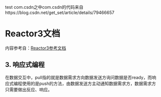 
test com.csdn之中com.csdn的代码来自https://blog.csdn.net/get_set/article/details/79466657



# Reactor3文档
内容参考自：[Reactor3参考文档](https://www.cnblogs.com/crazymakercircle/p/14292098.html)

## 3. 响应式编程
在数据交互中，pull指的就是数据需求方向数据发送方询问数据是否ready，而响应式编程使用的是push的方法，由数据发送方主动通知数据需求方，数据需求方只需要做出反应、响应。

